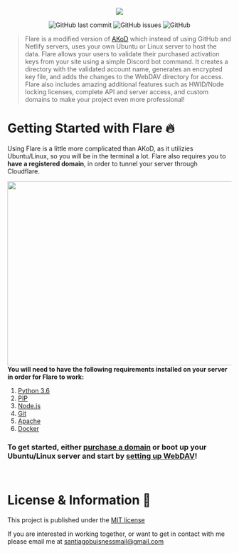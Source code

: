 <div align="center">
    </a>
    <br />
    <img align="center" src="https://cdn.discordapp.com/attachments/1092315227057561630/1232511949246435389/compare.png?ex=6629b9b3&is=66286833&hm=641a6e106a36ca43f17f73e635d60c1c27f6a960bdac8186ef14d034ce7bed86&">
    
   ![GitHub last commit](https://img.shields.io/github/last-commit/tagoworks/flare)
   ![GitHub issues](https://img.shields.io/github/issues-raw/tagoworks/flare)
   ![GitHub](https://img.shields.io/github/license/tagoworks/flare)
    
</div>

> Flare is a modified version of [AKoD](https://github.com/tagoWorks/akod) which instead of using GitHub and Netlify servers, uses your own Ubuntu or Linux server to host the data. Flare allows your users to validate their purchased activation keys from your site using a simple Discord bot command. It creates a directory with the validated account name, generates an encrypted key file, and adds the changes to the WebDAV directory for access. Flare also includes amazing additional features such as HWID/Node locking licenses, complete API and server access, and custom domains to make your project even more professional!

# Getting Started with Flare 🔥

Using Flare is a little more complicated than AKoD, as it utilizies Ubuntu/Linux, so you will be in the terminal a lot. Flare also requires you to **have a registered domain**, in order to tunnel your server through Cloudflare.

<img align="right" width="532.8" height="412.8" src="https://cdn.discordapp.com/attachments/1092315227057561630/1231825002450653224/compare.png?ex=66385d6e&is=6625e86e&hm=dcdeedd882b6c1bb1a21055a51f1cec6f58e10a8fe9bbeece779cba94d90c9fd&">

**You will need to have the following requirements installed on your server in order for Flare to work:**

   1. [Python 3.6](https://docs.python-guide.org/starting/install3/linux/)
   2. [PIP](https://www.tecmint.com/install-pip-in-linux/)
   3. [Node.js](https://snapcraft.io/node)
   4. [Git](https://git-scm.com/book/en/v2/Getting-Started-Installing-Git)
   5. [Apache](https://github.com/tagoWorks/flare/wiki/Installing-WebDAV#install-apache-web-server)
   6. [Docker](https://github.com/tagoWorks/flare/wiki/Setting-up-Cloudflare#how-to-install-docker-on-ubuntu)

### To get started, either [purchase a domain](https://github.com/tagoWorks/flare/wiki/Getting-a-Domain) or boot up your Ubuntu/Linux server and start by [setting up WebDAV](https://github.com/tagoWorks/flare/wiki/Installing-WebDAV)!

<br />

# License & Information 📃
This project is published under the [MIT license](./LICENSE)

If you are interested in working together, or want to get in contact with me please email me at santiagobuisnessmail@gmail.com
